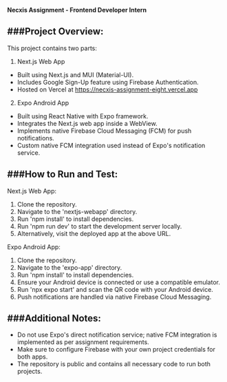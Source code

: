 **Necxis Assignment - Frontend Developer Intern**

###Project Overview:
-----------------
This project contains two parts:

1. Next.js Web App
- Built using Next.js and MUI (Material-UI).
- Includes Google Sign-Up feature using Firebase Authentication.
- Hosted on Vercel at https://necxis-assignment-eight.vercel.app

2. Expo Android App
- Built using React Native with Expo framework.
- Integrates the Next.js web app inside a WebView.
- Implements native Firebase Cloud Messaging (FCM) for push notifications.
- Custom native FCM integration used instead of Expo's notification service.

###How to Run and Test:
--------------------
Next.js Web App:
1. Clone the repository.
2. Navigate to the 'nextjs-webapp' directory.
3. Run 'npm install' to install dependencies.
4. Run 'npm run dev' to start the development server locally.
5. Alternatively, visit the deployed app at the above URL.

Expo Android App:
1. Clone the repository.
2. Navigate to the 'expo-app' directory.
3. Run 'npm install' to install dependencies.
4. Ensure your Android device is connected or use a compatible emulator.
5. Run 'npx expo start' and scan the QR code with your Android device.
6. Push notifications are handled via native Firebase Cloud Messaging.

###Additional Notes:
-----------------
- Do not use Expo's direct notification service; native FCM integration is implemented as per assignment requirements.
- Make sure to configure Firebase with your own project credentials for both apps.
- The repository is public and contains all necessary code to run both projects.

